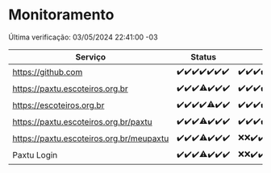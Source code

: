 # Monitoramento

Última verificação: 03/05/2024 22:41:00 -03

|Serviço|Status|Últimas 24h|
|---|---|---|
|https://github.com|<span title="2024-04-27: OK=24">✔️</span><span title="2024-04-28: OK=24">✔️</span><span title="2024-04-29: OK=24">✔️</span><span title="2024-04-30: OK=24">✔️</span><span title="2024-05-01: OK=24">✔️</span><span title="2024-05-02: OK=24">✔️</span><span title="2024-05-03: OK=1">✔️</span>|<span title="02/05/2024 22:45:00 -03 : 200">✔️</span><span title="02/05/2024 23:20:00 -03 : 200">✔️</span><span title="03/05/2024 00:08:00 -03 : 200">✔️</span><span title="03/05/2024 01:09:00 -03 : 200">✔️</span><span title="03/05/2024 02:07:00 -03 : 200">✔️</span><span title="03/05/2024 03:09:00 -03 : 200">✔️</span><span title="03/05/2024 04:06:00 -03 : 200">✔️</span><span title="03/05/2024 05:08:00 -03 : 200">✔️</span><span title="03/05/2024 06:06:00 -03 : 200">✔️</span><span title="03/05/2024 07:07:00 -03 : 200">✔️</span><span title="03/05/2024 08:04:00 -03 : 200">✔️</span><span title="03/05/2024 09:11:00 -03 : 200">✔️</span><span title="03/05/2024 10:06:00 -03 : 200">✔️</span><span title="03/05/2024 11:06:00 -03 : 200">✔️</span><span title="03/05/2024 12:07:00 -03 : 200">✔️</span><span title="03/05/2024 13:07:00 -03 : 200">✔️</span><span title="03/05/2024 14:05:00 -03 : 200">✔️</span><span title="03/05/2024 15:08:00 -03 : 200">✔️</span><span title="03/05/2024 16:04:00 -03 : 200">✔️</span><span title="03/05/2024 17:07:00 -03 : 200">✔️</span><span title="03/05/2024 18:04:00 -03 : 200">✔️</span><span title="03/05/2024 19:06:00 -03 : 200">✔️</span><span title="03/05/2024 20:07:00 -03 : 200">✔️</span><span title="03/05/2024 21:30:00 -03 : 200">✔️</span><span title="03/05/2024 22:41:00 -03 : 200">✔️</span>|
|https://paxtu.escoteiros.org.br|<span title="2024-04-27: OK=24">✔️</span><span title="2024-04-28: OK=24">✔️</span><span title="2024-04-29: OK=24">✔️</span><span title="2024-04-30: OK=23, Falhas=1">⚠️</span><span title="2024-05-01: OK=24">✔️</span><span title="2024-05-02: OK=24">✔️</span><span title="2024-05-03: OK=1">✔️</span>|<span title="02/05/2024 22:45:00 -03 : 200">✔️</span><span title="02/05/2024 23:20:00 -03 : 200">✔️</span><span title="03/05/2024 00:08:00 -03 : 200">✔️</span><span title="03/05/2024 01:09:00 -03 : 200">✔️</span><span title="03/05/2024 02:07:00 -03 : 200">✔️</span><span title="03/05/2024 03:09:00 -03 : 200">✔️</span><span title="03/05/2024 04:06:00 -03 : 200">✔️</span><span title="03/05/2024 05:08:00 -03 : 200">✔️</span><span title="03/05/2024 06:06:00 -03 : 200">✔️</span><span title="03/05/2024 07:07:00 -03 : 200">✔️</span><span title="03/05/2024 08:04:00 -03 : 200">✔️</span><span title="03/05/2024 09:11:00 -03 : 200">✔️</span><span title="03/05/2024 10:06:00 -03 : 200">✔️</span><span title="03/05/2024 11:06:00 -03 : 200">✔️</span><span title="03/05/2024 12:07:00 -03 : 200">✔️</span><span title="03/05/2024 13:07:00 -03 : 200">✔️</span><span title="03/05/2024 14:05:00 -03 : 200">✔️</span><span title="03/05/2024 15:08:00 -03 : 200">✔️</span><span title="03/05/2024 16:04:00 -03 : 200">✔️</span><span title="03/05/2024 17:07:00 -03 : 200">✔️</span><span title="03/05/2024 18:04:00 -03 : 200">✔️</span><span title="03/05/2024 19:06:00 -03 : 200">✔️</span><span title="03/05/2024 20:07:00 -03 : 200">✔️</span><span title="03/05/2024 21:30:00 -03 : 200">✔️</span><span title="03/05/2024 22:41:00 -03 : 200">✔️</span>|
|https://escoteiros.org.br|<span title="2024-04-27: OK=24">✔️</span><span title="2024-04-28: OK=24">✔️</span><span title="2024-04-29: OK=24">✔️</span><span title="2024-04-30: OK=24">✔️</span><span title="2024-05-01: OK=23, Falhas=1">⚠️</span><span title="2024-05-02: OK=24">✔️</span><span title="2024-05-03: OK=1">✔️</span>|<span title="02/05/2024 22:45:00 -03 : 200">✔️</span><span title="02/05/2024 23:20:00 -03 : 200">✔️</span><span title="03/05/2024 00:08:00 -03 : 200">✔️</span><span title="03/05/2024 01:09:00 -03 : 200">✔️</span><span title="03/05/2024 02:07:00 -03 : 200">✔️</span><span title="03/05/2024 03:09:00 -03 : 200">✔️</span><span title="03/05/2024 04:06:00 -03 : 200">✔️</span><span title="03/05/2024 05:08:00 -03 : 200">✔️</span><span title="03/05/2024 06:06:00 -03 : 200">✔️</span><span title="03/05/2024 07:07:00 -03 : 200">✔️</span><span title="03/05/2024 08:04:00 -03 : 200">✔️</span><span title="03/05/2024 09:11:00 -03 : 200">✔️</span><span title="03/05/2024 10:06:00 -03 : 200">✔️</span><span title="03/05/2024 11:06:00 -03 : 200">✔️</span><span title="03/05/2024 12:07:00 -03 : 200">✔️</span><span title="03/05/2024 13:07:00 -03 : 200">✔️</span><span title="03/05/2024 14:05:00 -03 : 200">✔️</span><span title="03/05/2024 15:08:00 -03 : 200">✔️</span><span title="03/05/2024 16:04:00 -03 : 200">✔️</span><span title="03/05/2024 17:07:00 -03 : 200">✔️</span><span title="03/05/2024 18:04:00 -03 : 200">✔️</span><span title="03/05/2024 19:06:00 -03 : 200">✔️</span><span title="03/05/2024 20:07:00 -03 : 200">✔️</span><span title="03/05/2024 21:30:00 -03 : 200">✔️</span><span title="03/05/2024 22:41:00 -03 : 200">✔️</span>|
|https://paxtu.escoteiros.org.br/paxtu|<span title="2024-04-27: OK=24">✔️</span><span title="2024-04-28: OK=24">✔️</span><span title="2024-04-29: OK=24">✔️</span><span title="2024-04-30: OK=23, Falhas=1">⚠️</span><span title="2024-05-01: OK=24">✔️</span><span title="2024-05-02: OK=24">✔️</span><span title="2024-05-03: OK=1">✔️</span>|<span title="02/05/2024 22:45:00 -03 : 200">✔️</span><span title="02/05/2024 23:20:00 -03 : 200">✔️</span><span title="03/05/2024 00:08:00 -03 : 200">✔️</span><span title="03/05/2024 01:09:00 -03 : 200">✔️</span><span title="03/05/2024 02:07:00 -03 : 200">✔️</span><span title="03/05/2024 03:09:00 -03 : 200">✔️</span><span title="03/05/2024 04:06:00 -03 : 200">✔️</span><span title="03/05/2024 05:08:00 -03 : 200">✔️</span><span title="03/05/2024 06:06:00 -03 : 200">✔️</span><span title="03/05/2024 07:07:00 -03 : 200">✔️</span><span title="03/05/2024 08:04:00 -03 : 200">✔️</span><span title="03/05/2024 09:11:00 -03 : 200">✔️</span><span title="03/05/2024 10:06:00 -03 : 200">✔️</span><span title="03/05/2024 11:06:00 -03 : 200">✔️</span><span title="03/05/2024 12:07:00 -03 : 200">✔️</span><span title="03/05/2024 13:07:00 -03 : 200">✔️</span><span title="03/05/2024 14:05:00 -03 : 200">✔️</span><span title="03/05/2024 15:08:00 -03 : 200">✔️</span><span title="03/05/2024 16:04:00 -03 : 200">✔️</span><span title="03/05/2024 17:07:00 -03 : 200">✔️</span><span title="03/05/2024 18:04:00 -03 : 200">✔️</span><span title="03/05/2024 19:06:00 -03 : 200">✔️</span><span title="03/05/2024 20:07:00 -03 : 200">✔️</span><span title="03/05/2024 21:30:00 -03 : 200">✔️</span><span title="03/05/2024 22:41:00 -03 : 200">✔️</span>|
|https://paxtu.escoteiros.org.br/meupaxtu|<span title="2024-04-27: OK=24">✔️</span><span title="2024-04-28: OK=24">✔️</span><span title="2024-04-29: OK=24">✔️</span><span title="2024-04-30: OK=23, Falhas=1">⚠️</span><span title="2024-05-01: OK=24">✔️</span><span title="2024-05-02: OK=24">✔️</span><span title="2024-05-03: OK=1">✔️</span>|<span title="02/05/2024 22:45:00 -03 : 404">❌</span><span title="02/05/2024 23:20:00 -03 : 404">❌</span><span title="03/05/2024 00:08:00 -03 : 200">✔️</span><span title="03/05/2024 01:09:00 -03 : 200">✔️</span><span title="03/05/2024 02:07:00 -03 : 200">✔️</span><span title="03/05/2024 03:09:00 -03 : 200">✔️</span><span title="03/05/2024 04:06:00 -03 : 200">✔️</span><span title="03/05/2024 05:08:00 -03 : 200">✔️</span><span title="03/05/2024 06:06:00 -03 : 200">✔️</span><span title="03/05/2024 07:07:00 -03 : 200">✔️</span><span title="03/05/2024 08:04:00 -03 : 200">✔️</span><span title="03/05/2024 09:11:00 -03 : 200">✔️</span><span title="03/05/2024 10:06:00 -03 : 200">✔️</span><span title="03/05/2024 11:06:00 -03 : 200">✔️</span><span title="03/05/2024 12:07:00 -03 : 200">✔️</span><span title="03/05/2024 13:07:00 -03 : 200">✔️</span><span title="03/05/2024 14:05:00 -03 : 200">✔️</span><span title="03/05/2024 15:08:00 -03 : 200">✔️</span><span title="03/05/2024 16:04:00 -03 : 200">✔️</span><span title="03/05/2024 17:07:00 -03 : 200">✔️</span><span title="03/05/2024 18:04:00 -03 : 200">✔️</span><span title="03/05/2024 19:06:00 -03 : 200">✔️</span><span title="03/05/2024 20:07:00 -03 : 200">✔️</span><span title="03/05/2024 21:30:00 -03 : 200">✔️</span><span title="03/05/2024 22:41:00 -03 : 200">✔️</span>|
|Paxtu Login|<span title="2024-04-27: OK=24">✔️</span><span title="2024-04-28: OK=24">✔️</span><span title="2024-04-29: OK=24">✔️</span><span title="2024-04-30: OK=23, Falhas=1">⚠️</span><span title="2024-05-01: OK=24">✔️</span><span title="2024-05-02: OK=24">✔️</span><span title="2024-05-03: OK=1">✔️</span>|<span title="02/05/2024 22:45:00 -03 : 404">❌</span><span title="02/05/2024 23:20:00 -03 : 404">❌</span><span title="03/05/2024 00:08:00 -03 : 200">✔️</span><span title="03/05/2024 01:09:00 -03 : 200">✔️</span><span title="03/05/2024 02:07:00 -03 : 200">✔️</span><span title="03/05/2024 03:09:00 -03 : 200">✔️</span><span title="03/05/2024 04:06:00 -03 : 200">✔️</span><span title="03/05/2024 05:08:00 -03 : 200">✔️</span><span title="03/05/2024 06:06:00 -03 : 200">✔️</span><span title="03/05/2024 07:07:00 -03 : 200">✔️</span><span title="03/05/2024 08:04:00 -03 : 200">✔️</span><span title="03/05/2024 09:11:00 -03 : 200">✔️</span><span title="03/05/2024 10:06:00 -03 : 200">✔️</span><span title="03/05/2024 11:06:00 -03 : 200">✔️</span><span title="03/05/2024 12:07:00 -03 : 200">✔️</span><span title="03/05/2024 13:07:00 -03 : 200">✔️</span><span title="03/05/2024 14:05:00 -03 : 200">✔️</span><span title="03/05/2024 15:08:00 -03 : 200">✔️</span><span title="03/05/2024 16:04:00 -03 : 200">✔️</span><span title="03/05/2024 17:07:00 -03 : 200">✔️</span><span title="03/05/2024 18:04:00 -03 : 200">✔️</span><span title="03/05/2024 19:06:00 -03 : 200">✔️</span><span title="03/05/2024 20:07:00 -03 : 200">✔️</span><span title="03/05/2024 21:30:00 -03 : 200">✔️</span><span title="03/05/2024 22:41:00 -03 : 200">✔️</span>|
